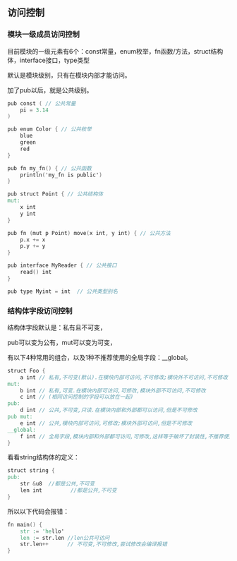 ## 访问控制

### 模块一级成员访问控制

目前模块的一级元素有6个：const常量，enum枚举，fn函数/方法，struct结构体，interface接口，type类型

默认是模块级别，只有在模块内部才能访问。

加了pub以后，就是公共级别。

```v
pub const ( // 公共常量
	pi = 3.14
)

pub enum Color { // 公共枚举
	blue
	green
	red
}

pub fn my_fn() { // 公共函数
	println('my_fn is public')
}

pub struct Point { // 公共结构体
mut:
	x int
	y int
}

pub fn (mut p Point) move(x int, y int) { // 公共方法
	p.x += x
	p.y += y
}

pub interface MyReader { // 公共接口
	read() int
}

pub type Myint = int  // 公共类型别名
```

### 结构体字段访问控制

结构体字段默认是：私有且不可变，

pub可以变为公有，mut可以变为可变，

有以下4种常用的组合，以及1种不推荐使用的全局字段：__global。

```v
struct Foo {
	a int // 私有,不可变(默认).在模块内部可访问,不可修改;模块外不可访问,不可修改
mut:
	b int // 私有,可变.在模块内部可访问,可修改,模块外部不可访问,不可修改
	c int // (相同访问控制的字段可以放在一起)
pub:
	d int // 公共,不可变,只读.在模块内部和外部都可以访问,但是不可修改
pub mut:
	e int // 公共,模块内部可访问,可修改;模块外部可访问,但是不可修改
__global:
	f int // 全局字段,模块内部和外部都可访问,可修改,这样等于破坏了封装性,不推荐使用
}
```

看看string结构体的定义：

```v
struct string {
pub:
	str &u8  //都是公共,不可变
	len int 		//都是公共,不可变
}
```

所以以下代码会报错：

```v
fn main() {
	str := 'hello'
	len := str.len //len公共可访问
	str.len++      // 不可变,不可修改,尝试修改会编译报错
}
```
